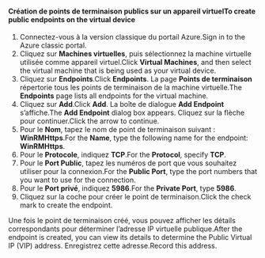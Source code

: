 #### <a name="to-create-public-endpoints-on-the-virtual-device"></a><span data-ttu-id="74de2-101">Création de points de terminaison publics sur un appareil virtuel</span><span class="sxs-lookup"><span data-stu-id="74de2-101">To create public endpoints on the virtual device</span></span>

1. <span data-ttu-id="74de2-102">Connectez-vous à la version classique du portail Azure.</span><span class="sxs-lookup"><span data-stu-id="74de2-102">Sign in to the Azure classic portal.</span></span>
2. <span data-ttu-id="74de2-103">Cliquez sur **Machines virtuelles**, puis sélectionnez la machine virtuelle utilisée comme appareil virtuel.</span><span class="sxs-lookup"><span data-stu-id="74de2-103">Click **Virtual Machines**, and then select the virtual machine that is being used as your virtual device.</span></span>
3. <span data-ttu-id="74de2-104">Cliquez sur **Endpoints**.</span><span class="sxs-lookup"><span data-stu-id="74de2-104">Click **Endpoints**.</span></span> <span data-ttu-id="74de2-105">La page **Points de terminaison** répertorie tous les points de terminaison de la machine virtuelle.</span><span class="sxs-lookup"><span data-stu-id="74de2-105">The **Endpoints** page lists all endpoints for the virtual machine.</span></span>
4. <span data-ttu-id="74de2-106">Cliquez sur **Add**.</span><span class="sxs-lookup"><span data-stu-id="74de2-106">Click **Add**.</span></span> <span data-ttu-id="74de2-107">La boîte de dialogue **Add Endpoint** s’affiche.</span><span class="sxs-lookup"><span data-stu-id="74de2-107">The **Add Endpoint** dialog box appears.</span></span> <span data-ttu-id="74de2-108">Cliquez sur la flèche pour continuer.</span><span class="sxs-lookup"><span data-stu-id="74de2-108">Click the arrow to continue.</span></span>
5. <span data-ttu-id="74de2-109">Pour le **Nom**, tapez le nom de point de terminaison suivant : **WinRMHttps**.</span><span class="sxs-lookup"><span data-stu-id="74de2-109">For the **Name**, type the following name for the endpoint: **WinRMHttps**.</span></span>
6. <span data-ttu-id="74de2-110">Pour le **Protocole**, indiquez **TCP**.</span><span class="sxs-lookup"><span data-stu-id="74de2-110">For the **Protocol**, specify **TCP**.</span></span>
7. <span data-ttu-id="74de2-111">Pour le **Port Public**, tapez les numéros de port que vous souhaitez utiliser pour la connexion.</span><span class="sxs-lookup"><span data-stu-id="74de2-111">For the **Public Port**, type the port numbers that you want to use for the connection.</span></span>
8. <span data-ttu-id="74de2-112">Pour le **Port privé**, indiquez **5986**.</span><span class="sxs-lookup"><span data-stu-id="74de2-112">For the **Private Port**, type **5986**.</span></span>
9. <span data-ttu-id="74de2-113">Cliquez sur la coche pour créer le point de terminaison.</span><span class="sxs-lookup"><span data-stu-id="74de2-113">Click the check mark to create the endpoint.</span></span>

<span data-ttu-id="74de2-114">Une fois le point de terminaison créé, vous pouvez afficher les détails correspondants pour déterminer l’adresse IP virtuelle publique.</span><span class="sxs-lookup"><span data-stu-id="74de2-114">After the endpoint is created, you can view its details to determine the Public Virtual IP (VIP) address.</span></span> <span data-ttu-id="74de2-115">Enregistrez cette adresse.</span><span class="sxs-lookup"><span data-stu-id="74de2-115">Record this address.</span></span>

